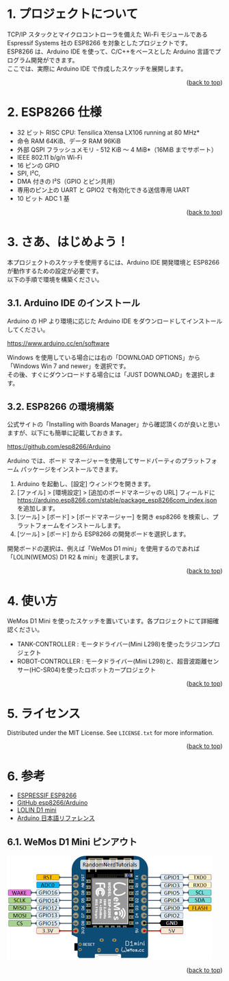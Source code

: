 <a name="readme-top"></a>

<!-- ABOUT THE PROJECT -->

# 1. プロジェクトについて

TCP/IP スタックとマイクロコントローラを備えた Wi-Fi モジュールである Espressif Systems 社の ESP8266 を対象としたプロジェクトです。  
ESP8266 は、Arduino IDE を使って、C/C++をベースとした Arduino 言語でプログラム開発ができます。  
ここでは、実際に Arduino IDE で作成したスケッチを展開します。

<p align="right">(<a href="#readme-top">back to top</a>)</p>

<!-- ABOUT THE TARGET -->

# 2. ESP8266 仕様

- 32 ビット RISC CPU: Tensilica Xtensa LX106 running at 80 MHz\*
- 命令 RAM 64KiB、データ RAM 96KiB
- 外部 QSPI フラッシュメモリ - 512 KiB ～ 4 MiB\*（16MiB までサポート）
- IEEE 802.11 b/g/n Wi-Fi
- 16 ピンの GPIO
- SPI, I²C,
- DMA 付きの I²S（GPIO とピン共用）
- 専用のピン上の UART と GPIO2 で有効化できる送信専用 UART
- 10 ビット ADC 1 基

<p align="right">(<a href="#readme-top">back to top</a>)</p>

<!-- GETTING STARTED -->

# 3. さあ、はじめよう！

本プロジェクトのスケッチを使用するには、Arduino IDE 開発環境と ESP8266 が動作するための設定が必要です。  
以下の手順で環境を構築ください。

## 3.1. Arduino IDE のインストール

Arduino の HP より環境に応じた Arduino IDE をダウンロードしてインストールしてください。

https://www.arduino.cc/en/software

Windows を使用している場合には右の「DOWNLOAD OPTIONS」から「Windows Win 7 and newer」を選択です。  
その後、すぐにダウンロードする場合には「JUST DOWNLOAD」を選択します。

## 3.2. ESP8266 の環境構築

公式サイトの「Installing with Boards Manager」から確認頂くのが良いと思いますが、以下にも簡単に記載しておきます。

https://github.com/esp8266/Arduino

Arduino では、ボード マネージャーを使用してサードパーティのプラットフォーム パッケージをインストールできます。

1. Arduino を起動し、[設定] ウィンドウを開きます。
2. [ファイル] > [環境設定] > [追加のボードマネージャの URL] フィールドに https://arduino.esp8266.com/stable/package_esp8266com_index.json を追加します。
3. [ツール] > [ボード] > [ボードマネージャー] を開き esp8266 を検索し、プラットフォームをインストールします。
4. [ツール] > [ボード] から ESP8266 の開発ボードを選択します。

開発ボードの選択は、例えば「WeMos D1 mini」を使用するのであれば「LOLIN(WEMOS) D1 R2 & mini」を選択します。

<p align="right">(<a href="#readme-top">back to top</a>)</p>

<!-- USAGE EXAMPLES -->

# 4. 使い方

WeMos D1 Mini を使ったスケッチを置いています。各プロジェクトにて詳細確認ください。

- TANK-CONTROLLER : モータドライバー(Mini L298)を使ったラジコンプロジェクト
- ROBOT-CONTROLLER : モータドライバー(Mini L298)と、超音波距離センサー(HC-SR04)を使ったロボットカープロジェクト

<p align="right">(<a href="#readme-top">back to top</a>)</p>

<!-- LICENSE -->

# 5. ライセンス

Distributed under the MIT License. See `LICENSE.txt` for more information.

<p align="right">(<a href="#readme-top">back to top</a>)</p>

<!-- ACKNOWLEDGMENTS -->

# 6. 参考

- [ESPRESSIF ESP8266](https://www.espressif.com/en/products/socs/esp8266)
- [GitHub esp8266/Arduino](https://github.com/esp8266/Arduino)
- [LOLIN D1 mini](https://www.wemos.cc/en/latest/d1/d1_mini.html)
- [Arduino 日本語リファレンス](http://www.musashinodenpa.com/arduino/ref/index.php)

## 6.1. WeMos D1 Mini ピンアウト

<img src=".//d1-mini-pinout.png" width="480">

<p align="right">(<a href="#readme-top">back to top</a>)</p>
